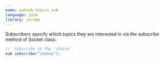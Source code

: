 ```yaml
---
name: pubsub_topics_sub
language: java
library: jeromq
---
```


Subscribers specify which topics they are interested in via the subscribe method
of Socket class:

```java
//  Subscribe to the 'status'
sub.subscribe("status");
```
